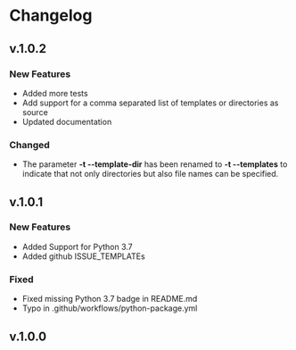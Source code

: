 # Changelog

## v.1.0.2

### New Features

  - Added more tests
  - Add support for a comma separated list of templates or directories as source
  - Updated documentation

### Changed

- The parameter **-t --template-dir** has been renamed to **-t --templates**
  to indicate that not only directories but also file names can be specified.

## v.1.0.1

### New Features

- Added Support for Python 3.7
- Added github ISSUE_TEMPLATEs

### Fixed

- Fixed missing Python 3.7 badge in README.md
- Typo in .github/workflows/python-package.yml

## v.1.0.0
